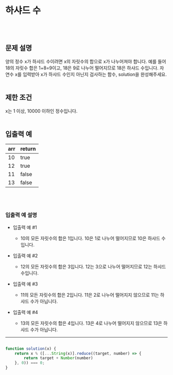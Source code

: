 # 하샤드 수
<br/>
<br/>

## 문제 설명
양의 정수 x가 하샤드 수이려면 x의 자릿수의 합으로 x가 나누어져야 합니다. 
예를 들어 18의 자릿수 합은 1+8=9이고, 18은 9로 나누어 떨어지므로 18은 하샤드 수입니다. 
자연수 x를 입력받아 x가 하샤드 수인지 아닌지 검사하는 함수, solution을 완성해주세요.
<br/>
<br/>

## 제한 조건
x는 1 이상, 10000 이하인 정수입니다.
<br/>
<br/>

## 입출력 예
| arr | return |
| :--- | :--- |
| 10 | true |
| 12 | true |
| 11 | false |
| 13 | false |
<br/>
<br/>

### 입출력 예 설명
- 입출력 예 #1
	- 10의 모든 자릿수의 합은 1입니다. 10은 1로 나누어 떨어지므로 10은 하샤드 수입니다.

- 입출력 예 #2
	- 12의 모든 자릿수의 합은 3입니다. 12는 3으로 나누어 떨어지므로 12는 하샤드 수입니다.

- 입출력 예 #3
	- 11의 모든 자릿수의 합은 2입니다. 11은 2로 나누어 떨어지지 않으므로 11는 하샤드 수가 아닙니다.

- 입출력 예 #4
	- 13의 모든 자릿수의 합은 4입니다. 13은 4로 나누어 떨어지지 않으므로 13은 하샤드 수가 아닙니다.
	
---

```javascript

function solution(x) {
    return x % ([...String(x)].reduce((target, number) => {
        return target + Number(number)
    }, 0)) === 0;
}

```
